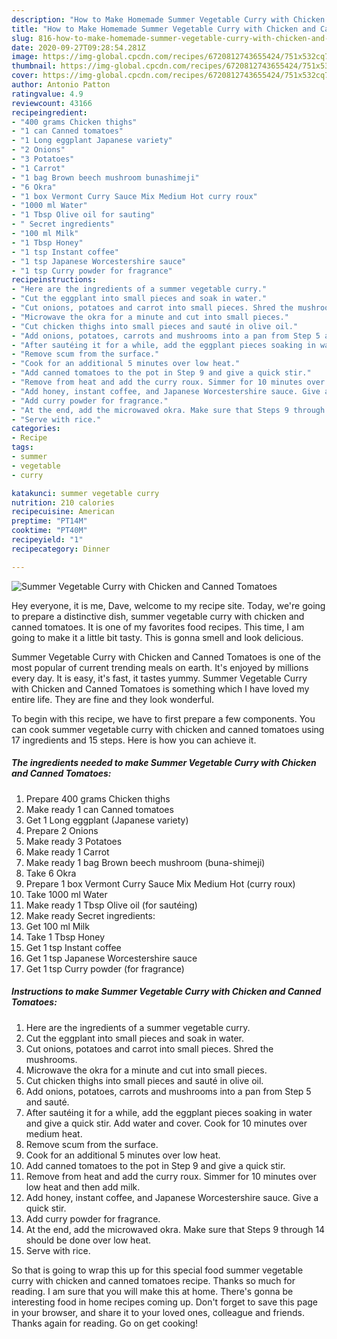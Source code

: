 ```yaml
---
description: "How to Make Homemade Summer Vegetable Curry with Chicken and Canned Tomatoes"
title: "How to Make Homemade Summer Vegetable Curry with Chicken and Canned Tomatoes"
slug: 816-how-to-make-homemade-summer-vegetable-curry-with-chicken-and-canned-tomatoes
date: 2020-09-27T09:28:54.281Z
image: https://img-global.cpcdn.com/recipes/6720812743655424/751x532cq70/summer-vegetable-curry-with-chicken-and-canned-tomatoes-recipe-main-photo.jpg
thumbnail: https://img-global.cpcdn.com/recipes/6720812743655424/751x532cq70/summer-vegetable-curry-with-chicken-and-canned-tomatoes-recipe-main-photo.jpg
cover: https://img-global.cpcdn.com/recipes/6720812743655424/751x532cq70/summer-vegetable-curry-with-chicken-and-canned-tomatoes-recipe-main-photo.jpg
author: Antonio Patton
ratingvalue: 4.9
reviewcount: 43166
recipeingredient:
- "400 grams Chicken thighs"
- "1 can Canned tomatoes"
- "1 Long eggplant Japanese variety"
- "2 Onions"
- "3 Potatoes"
- "1 Carrot"
- "1 bag Brown beech mushroom bunashimeji"
- "6 Okra"
- "1 box Vermont Curry Sauce Mix Medium Hot curry roux"
- "1000 ml Water"
- "1 Tbsp Olive oil for sauting"
- " Secret ingredients"
- "100 ml Milk"
- "1 Tbsp Honey"
- "1 tsp Instant coffee"
- "1 tsp Japanese Worcestershire sauce"
- "1 tsp Curry powder for fragrance"
recipeinstructions:
- "Here are the ingredients of a summer vegetable curry."
- "Cut the eggplant into small pieces and soak in water."
- "Cut onions, potatoes and carrot into small pieces. Shred the mushrooms."
- "Microwave the okra for a minute and cut into small pieces."
- "Cut chicken thighs into small pieces and sauté in olive oil."
- "Add onions, potatoes, carrots and mushrooms into a pan from Step 5 and sauté."
- "After sautéing it for a while, add the eggplant pieces soaking in water and give a quick stir. Add water and cover. Cook for 10 minutes over medium heat."
- "Remove scum from the surface."
- "Cook for an additional 5 minutes over low heat."
- "Add canned tomatoes to the pot in Step 9 and give a quick stir."
- "Remove from heat and add the curry roux. Simmer for 10 minutes over low heat and then add milk."
- "Add honey, instant coffee, and Japanese Worcestershire sauce. Give a quick stir."
- "Add curry powder for fragrance."
- "At the end, add the microwaved okra. Make sure that Steps 9 through 14 should be done over low heat."
- "Serve with rice."
categories:
- Recipe
tags:
- summer
- vegetable
- curry

katakunci: summer vegetable curry 
nutrition: 210 calories
recipecuisine: American
preptime: "PT14M"
cooktime: "PT40M"
recipeyield: "1"
recipecategory: Dinner

---
```



![Summer Vegetable Curry with Chicken and Canned Tomatoes](https://img-global.cpcdn.com/recipes/6720812743655424/751x532cq70/summer-vegetable-curry-with-chicken-and-canned-tomatoes-recipe-main-photo.jpg)

Hey everyone, it is me, Dave, welcome to my recipe site. Today, we're going to prepare a distinctive dish, summer vegetable curry with chicken and canned tomatoes. It is one of my favorites food recipes. This time, I am going to make it a little bit tasty. This is gonna smell and look delicious.

Summer Vegetable Curry with Chicken and Canned Tomatoes is one of the most popular of current trending meals on earth. It's enjoyed by millions every day. It is easy, it's fast, it tastes yummy. Summer Vegetable Curry with Chicken and Canned Tomatoes is something which I have loved my entire life. They are fine and they look wonderful.




To begin with this recipe, we have to first prepare a few components. You can cook summer vegetable curry with chicken and canned tomatoes using 17 ingredients and 15 steps. Here is how you can achieve it.

<!--inarticleads1-->

##### The ingredients needed to make Summer Vegetable Curry with Chicken and Canned Tomatoes:

1. Prepare 400 grams Chicken thighs
1. Make ready 1 can Canned tomatoes
1. Get 1 Long eggplant (Japanese variety)
1. Prepare 2 Onions
1. Make ready 3 Potatoes
1. Make ready 1 Carrot
1. Make ready 1 bag Brown beech mushroom (buna-shimeji)
1. Take 6 Okra
1. Prepare 1 box Vermont Curry Sauce Mix Medium Hot (curry roux)
1. Take 1000 ml Water
1. Make ready 1 Tbsp Olive oil (for sautéing)
1. Make ready  Secret ingredients:
1. Get 100 ml Milk
1. Take 1 Tbsp Honey
1. Get 1 tsp Instant coffee
1. Get 1 tsp Japanese Worcestershire sauce
1. Get 1 tsp Curry powder (for fragrance)




<!--inarticleads2-->

##### Instructions to make Summer Vegetable Curry with Chicken and Canned Tomatoes:

1. Here are the ingredients of a summer vegetable curry.
1. Cut the eggplant into small pieces and soak in water.
1. Cut onions, potatoes and carrot into small pieces. Shred the mushrooms.
1. Microwave the okra for a minute and cut into small pieces.
1. Cut chicken thighs into small pieces and sauté in olive oil.
1. Add onions, potatoes, carrots and mushrooms into a pan from Step 5 and sauté.
1. After sautéing it for a while, add the eggplant pieces soaking in water and give a quick stir. Add water and cover. Cook for 10 minutes over medium heat.
1. Remove scum from the surface.
1. Cook for an additional 5 minutes over low heat.
1. Add canned tomatoes to the pot in Step 9 and give a quick stir.
1. Remove from heat and add the curry roux. Simmer for 10 minutes over low heat and then add milk.
1. Add honey, instant coffee, and Japanese Worcestershire sauce. Give a quick stir.
1. Add curry powder for fragrance.
1. At the end, add the microwaved okra. Make sure that Steps 9 through 14 should be done over low heat.
1. Serve with rice.




So that is going to wrap this up for this special food summer vegetable curry with chicken and canned tomatoes recipe. Thanks so much for reading. I am sure that you will make this at home. There's gonna be interesting food in home recipes coming up. Don't forget to save this page in your browser, and share it to your loved ones, colleague and friends. Thanks again for reading. Go on get cooking!
